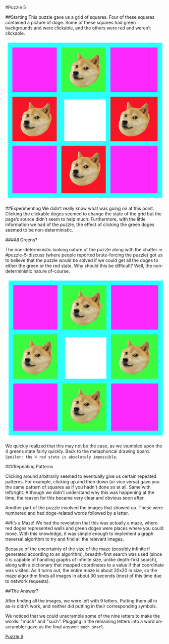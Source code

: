 #Puzzle 5

##Starting
This puzzle gave us a grid of squares. Four of these squares contained a picture of doge. Some of these squares had green backgrounds and were clickable, and the others were red and weren’t clickable.

![Screen](https://raw.githubusercontent.com/MAKE-UIUC/CrackMIT/master/Puzzle%205/initial.png)

##Experimenting
We didn’t really know what was going on at this point. Clicking the clickable doges seemed to change the state of the grid but the page’s source didn’t seem to help much. Furthermore, with the little information we had of the puzzle, the effect of clicking the green doges seemed to be non-deterministic. 

###All Greens?

The non-deterministic looking nature of the puzzle along with the chatter in #puzzle-5-discuss (where people reported brute-forcing the puzzle) got us to believe that the puzzle would be solved if we could get all the doges to either the green or the red state. Why should this be difficult? Well, the non-deterministic nature of-course.

![4 Greens State](https://raw.githubusercontent.com/MAKE-UIUC/CrackMIT/master/Puzzle%205/4_greens.png)

We quickly realized that this may not be the case, as we stumbled upon the 4 greens state fairly quickly. Back to the metaphorical drawing board. `Spoiler: the 4 red state is absolutely impossible`.

###Repeating Patterns

Clicking around arbitrarily seemed to eventually give us certain repeated patterns. For example, clicking up and then down (or vice versa) gave you the same pattern of squares as if you hadn't done so at all. Same with left/right. Although we didn't understand why this was happening at the time, the reason for this became very clear and obvious soon after.

Another part of the puzzle involved the images that showed up. These were numbered and had doge-related words followed by a letter.

##It’s a Maze!
We had the revelation that this was actually a maze, where red doges represented walls and green doges were places where you could move. With this knowledge, it was simple enough to implement a graph traversal algorithm to try and find all the relevant images.

Because of the uncertainty of the size of the maze (possibly infinite if generated according to an algorithm), breadth-first search was used (since it is capable of handling graphs of infinite size, unlike depth-first search), along with a dictionary that mapped coordinates to a value if that coordinate was visited. As it turns out, the entire maze is about 20x20 in size, so the maze algorithm finds all images in about 30 seconds (most of this time due to network requests).

##The Answer?

After finding all the images, we were left with 9 letters. Putting them all in as-is didn't work, and neither did putting in their corresponding symbols.

We noticed that we could unscramble some of the nine letters to make the words: "much" and "such". Plugging in the remaining letters into a word un-scrambler gave us the final answer: `much snarl`.

[Puzzle 6](https://github.com/MAKE-UIUC/CrackMIT/tree/master/Puzzle%206)
